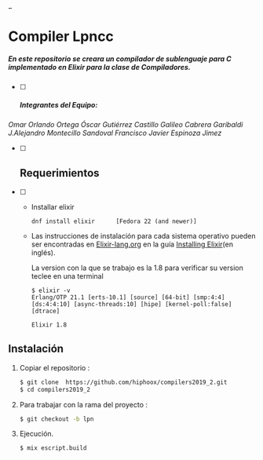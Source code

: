 <img src=/home/alexmontecillo/Escritorio/Compiladores/compilers2019_2/tecnologia-elixir.png alt= "Elixir"  width= "10" height= "5">



# Compiler Lpncc

##### En este repositorio se creara un compilador de sublenguaje para C implementado en Elixir   para la clase de Compiladores. 

- [ ] ##### *Integrantes del Equipo:*
*Omar Orlando Ortega*
*Óscar Gutiérrez Castillo*
*Galileo Cabrera  Garibaldi*
*J.Alejandro Montecillo Sandoval*
*Francisco Javier Espinoza Jimez*

- [ ] ## Requerimientos 

- [ ] - Installar  elixir  

    ```
    dnf install elixir      [Fedora 22 (and newer)]
    
    ```

  - Las instrucciones de instalación para cada sistema operativo pueden ser encontradas en [Elixir-lang.org](http://elixir-lang.org/) en la guía [Installing Elixir](http://elixir-lang.org/install.html)(en inglés).

    La version con la que se trabajo es la 1.8 para verificar su version teclee en una terminal 

    ```
    $ elixir -v 
    Erlang/OTP 21.1 [erts-10.1] [source] [64-bit] [smp:4:4] [ds:4:4:10] [async-threads:10] [hipe] [kernel-poll:false] [dtrace]
    
    Elixir 1.8
    ```

    

## Instalación 

1. Copiar el repositorio : 

   ```bash
   $ git clone  https://github.com/hiphoox/compilers2019_2.git 
   $ cd compilers2019_2 
   ```

2. Para trabajar con la rama del proyecto  : 

   ```bash
   $ git checkout -b lpn 
   ```

3. Ejecución.

   ```bash
   $ mix escript.build 
   ```

   
